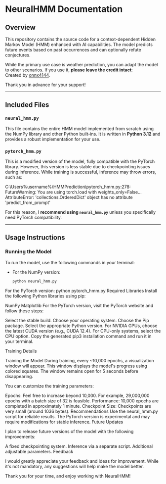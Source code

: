 # NeuralHMM Documentation

## Overview

This repository contains the source code for a context-dependent Hidden Markov Model (HMM) enhanced with AI capabilities. The model predicts future events based on past occurrences and can optionally refute conjectures. 

While the primary use case is weather prediction, you can adapt the model to other scenarios. If you use it, **please leave the credit intact**:  
Created by [onnx4144](https://www.instagram.com/onnx4144/).  

Thank you in advance for your support!

---

## Included Files

### `neural_hmm.py`
This file contains the entire HMM model implemented from scratch using the NumPy library and other Python built-ins. It is written in **Python 3.12** and provides a robust implementation for your use.

### `pytorch_hmm.py`
This is a modified version of the model, fully compatible with the PyTorch library. However, this version is less stable due to checkpointing issues during inference. While training is successful, inference may throw errors, such as:

C:\Users%username%\HMMPrediction\pytorch_hmm.py:278: FutureWarning: You are using torch.load with weights_only=False... AttributeError: 'collections.OrderedDict' object has no attribute 'predict_from_prompt'


For this reason, I **recommend using `neural_hmm.py`** unless you specifically need PyTorch compatibility.

---

## Usage Instructions

### Running the Model

To run the model, use the following commands in your terminal:

- For the NumPy version:  
  ```bash
  python neural_hmm.py
For the PyTorch version:
python pytorch_hmm.py
Required Libraries
Install the following Python libraries using pip:

NumPy
Matplotlib
For the PyTorch version, visit the PyTorch website and follow these steps:

Select the stable build.
Choose your operating system.
Choose the Pip package.
Select the appropriate Python version.
For NVIDIA GPUs, choose the latest CUDA version (e.g., CUDA 12.4). For CPU-only systems, select the CPU option.
Copy the generated pip3 installation command and run it in your terminal.

Training Details

Training the Model
During training, every ~10,000 epochs, a visualization window will appear. This window displays the model's progress using colored squares. The window remains open for 5 seconds before disappearing.

You can customize the training parameters:

Epochs: Feel free to increase beyond 10,000. For example, 29,000,000 epochs with a batch size of 32 is feasible.
Performance: 10,000 epochs are completed in approximately 1 minute.
Checkpoint Size: Checkpoints are very small (around 1036 bytes).
Recommendations
Use the neural_hmm.py script for reliable results.
The PyTorch version is experimental and may require modifications for stable inference.
Future Updates

I plan to release future versions of the model with the following improvements:

A fixed checkpointing system.
Inference via a separate script.
Additional adjustable parameters.
Feedback

I would greatly appreciate your feedback and ideas for improvement. While it's not mandatory, any suggestions will help make the model better.

Thank you for your time, and enjoy working with NeuralHMM!
